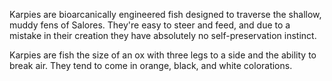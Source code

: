Karpies are bioarcanically engineered fish designed to traverse the shallow, muddy fens of Salores. They're easy to steer and feed, and due to a mistake in their creation they have absolutely no self-preservation instinct.

Karpies are fish the size of an ox with three legs to a side and the ability to break air. They tend to come in orange, black, and white colorations.
